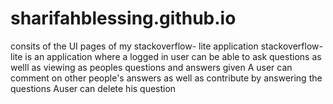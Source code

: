 # sharifahblessing.github.io
consits of the  UI pages of my stackoverflow- lite application
 stackoverflow- lite is an application where a  logged in user can be able to ask questions as welll as viewing as peoples questions and answers given
 A user can comment on other people's answers as well as contribute by answering the questions
 Auser can delete his question 
